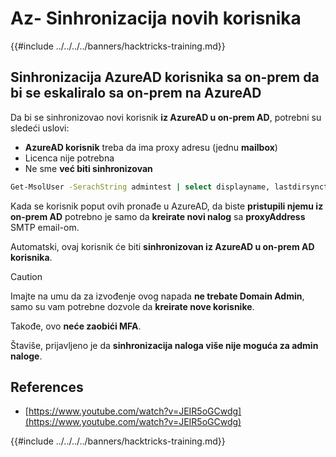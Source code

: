# Az- Sinhronizacija novih korisnika

{{#include ../../../../banners/hacktricks-training.md}}

## Sinhronizacija AzureAD korisnika sa on-prem da bi se eskaliralo sa on-prem na AzureAD

Da bi se sinhronizovao novi korisnik **iz AzureAD u on-prem AD**, potrebni su sledeći uslovi:

- **AzureAD korisnik** treba da ima proxy adresu (jednu **mailbox**)
- Licenca nije potrebna
- Ne sme **već biti sinhronizovan**
```bash
Get-MsolUser -SerachString admintest | select displayname, lastdirsynctime, proxyaddresses, lastpasswordchangetimestamp | fl
```
Kada se korisnik poput ovih pronađe u AzureAD, da biste **pristupili njemu iz on-prem AD** potrebno je samo da **kreirate novi nalog** sa **proxyAddress** SMTP email-om.

Automatski, ovaj korisnik će biti **sinhronizovan iz AzureAD u on-prem AD korisnika**.

> [!CAUTION]
> Imajte na umu da za izvođenje ovog napada **ne trebate Domain Admin**, samo su vam potrebne dozvole da **kreirate nove korisnike**.
>
> Takođe, ovo **neće zaobići MFA**.
>
> Štaviše, prijavljeno je da **sinhronizacija naloga više nije moguća za admin naloge**.

## References

- [https://www.youtube.com/watch?v=JEIR5oGCwdg](https://www.youtube.com/watch?v=JEIR5oGCwdg)

{{#include ../../../../banners/hacktricks-training.md}}
